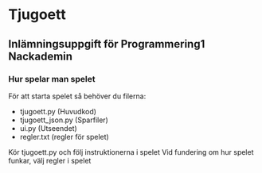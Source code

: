 # Tjugoett

## Inlämningsuppgift för Programmering1 Nackademin

### Hur spelar man spelet
För att starta spelet så behöver du filerna:
* tjugoett.py (Huvudkod)
* tjugoett_json.py (Sparfiler)
* ui.py (Utseendet)
* regler.txt (regler för spelet)

Kör tjugoett.py och följ instruktionerna i spelet
Vid fundering om hur spelet funkar, välj regler i spelet
